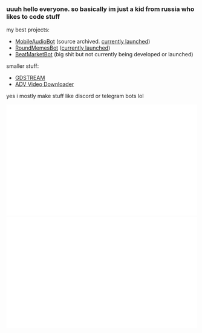 ### uuuh hello everyone. so basically im just a kid from russia who likes to code stuff

my best projects:
- [MobileAudioBot](https://github.com/roflb0y/MobileAudioBot) (source archived. [currently launched](https://mobileaudiobot.pw))
- [RoundMemesBot](https://github.com/roflb0y/RoundMemesBot) ([currently launched](https://t.me/roundmemes_bot))
- [BeatMarketBot](https://github.com/roflb0y/BeatMarketBot) (big shit but not currently being developed or launched)

smaller stuff:
- [GDSTREAM](https://github.com/roflb0y/GDSTREAM)
- [ADV Video Downloader](https://github.com/roflb0y/ADV-Video-Downloader)

yes i mostly make stuff like discord or telegram bots lol

![](https://raw.githubusercontent.com/roflb0y/metrics/master/generated/languages.svg#gh-dark-mode-only)
![](https://raw.githubusercontent.com/roflb0y/metrics/master/generated/languages.svg#gh-light-mode-only)
